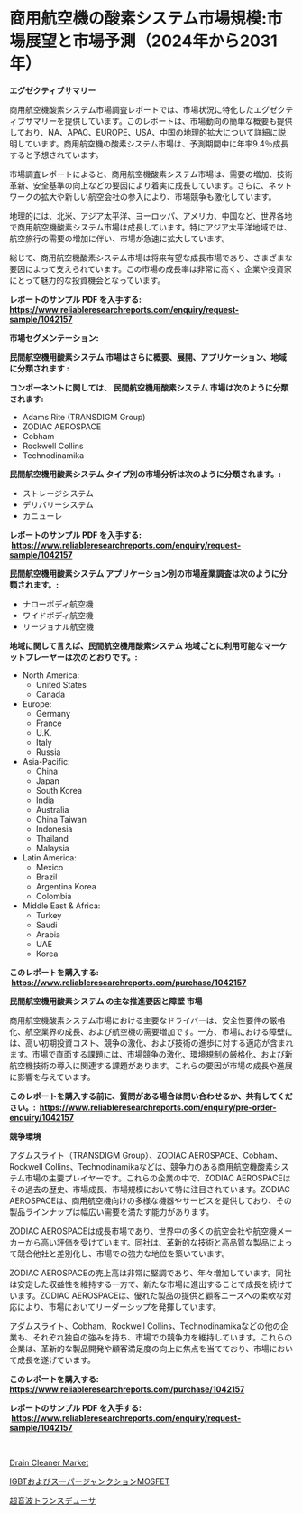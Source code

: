 <p><h1>商用航空機の酸素システム市場規模:市場展望と市場予測（2024年から2031年）</h1></p><p><strong>エグゼクティブサマリー</strong></p>
<p><p>商用航空機酸素システム市場調査レポートでは、市場状況に特化したエグゼクティブサマリーを提供しています。このレポートは、市場動向の簡単な概要も提供しており、NA、APAC、EUROPE、USA、中国の地理的拡大について詳細に説明しています。商用航空機の酸素システム市場は、予測期間中に年率9.4％成長すると予想されています。</p><p>市場調査レポートによると、商用航空機酸素システム市場は、需要の増加、技術革新、安全基準の向上などの要因により着実に成長しています。さらに、ネットワークの拡大や新しい航空会社の参入により、市場競争も激化しています。</p><p>地理的には、北米、アジア太平洋、ヨーロッパ、アメリカ、中国など、世界各地で商用航空機酸素システム市場は成長しています。特にアジア太平洋地域では、航空旅行の需要の増加に伴い、市場が急速に拡大しています。</p><p>総じて、商用航空機酸素システム市場は将来有望な成長市場であり、さまざまな要因によって支えられています。この市場の成長率は非常に高く、企業や投資家にとって魅力的な投資機会となっています。</p></p>
<p><strong>レポートのサンプル PDF を入手する: <a href="https://www.reliableresearchreports.com/enquiry/request-sample/1042157">https://www.reliableresearchreports.com/enquiry/request-sample/1042157</a></strong></p>
<p><strong>市場セグメンテーション:</strong></p>
<p><strong> 民間航空機用酸素システム 市場はさらに概要、展開、アプリケーション、地域に分類されます :</strong></p>
<p><strong>コンポーネントに関しては、 民間航空機用酸素システム 市場は次のように分類されます: &nbsp;</strong></p>
<p><ul><li>Adams Rite (TRANSDIGM Group)</li><li>ZODIAC AEROSPACE</li><li>Cobham</li><li>Rockwell Collins</li><li>Technodinamika</li></ul></p>
<p><strong> 民間航空機用酸素システム タイプ別の市場分析は次のように分類されます。:</strong></p>
<p><ul><li>ストレージシステム</li><li>デリバリーシステム</li><li>カニューレ</li></ul></p>
<p><strong>レポートのサンプル PDF を入手する: &nbsp;<a href="https://www.reliableresearchreports.com/enquiry/request-sample/1042157">https://www.reliableresearchreports.com/enquiry/request-sample/1042157</a></strong></p>
<p><strong> 民間航空機用酸素システム アプリケーション別の市場産業調査は次のように分類されます。:</strong></p>
<p><ul><li>ナローボディ航空機</li><li>ワイドボディ航空機</li><li>リージョナル航空機</li></ul></p>
<p><strong>地域に関して言えば、民間航空機用酸素システム 地域ごとに利用可能なマーケットプレーヤーは次のとおりです。:</strong></p>
<p><ul>
    <li>
        North America:
        <ul>
            <li>United States</li>
            <li>Canada</li>
        </ul>
    </li>
    <li>
        Europe:
        <ul>
            <li>Germany</li>
            <li>France</li>
            <li>U.K.</li>
            <li>Italy</li>
            <li>Russia</li>
        </ul>
    </li>
    <li>
        Asia-Pacific:
        <ul>
            <li>China</li>
            <li>Japan</li>
            <li>South Korea</li>
            <li>India</li>
            <li>Australia</li>
            <li>China Taiwan</li>
            <li>Indonesia</li>
            <li>Thailand</li>
            <li>Malaysia</li>
        </ul>
    </li>
    <li>
        Latin America:
        <ul>
            <li>Mexico</li>
            <li>Brazil</li>
            <li>Argentina Korea</li>
            <li>Colombia</li>
        </ul>
    </li>
    <li>
        Middle East & Africa:
        <ul>
            <li>Turkey</li>
            <li>Saudi</li>
            <li>Arabia</li>
            <li>UAE</li>
            <li>Korea</li>
        </ul>
    </li>
    </ul></p>
<p><strong>このレポートを購入する: &nbsp;<a href="https://www.reliableresearchreports.com/purchase/1042157">https://www.reliableresearchreports.com/purchase/1042157</a></strong></p>
<p><strong>民間航空機用酸素システム の主な推進要因と障壁 市場</strong></p>
<p><p>商用航空機酸素システム市場における主要なドライバーは、安全性要件の厳格化、航空業界の成長、および航空機の需要増加です。一方、市場における障壁には、高い初期投資コスト、競争の激化、および技術の進歩に対する適応が含まれます。市場で直面する課題には、市場競争の激化、環境規制の厳格化、および新航空機技術の導入に関連する課題があります。これらの要因が市場の成長や進展に影響を与えています。</p></p>
<p><strong>このレポートを購入する前に、質問がある場合は問い合わせるか、共有してください。:&nbsp; <a href="https://www.reliableresearchreports.com/enquiry/pre-order-enquiry/1042157">https://www.reliableresearchreports.com/enquiry/pre-order-enquiry/1042157</a></strong></p>
<p><strong>競争環境</strong></p>
<p><p>アダムスライト（TRANSDIGM Group）、ZODIAC AEROSPACE、Cobham、Rockwell Collins、Technodinamikaなどは、競争力のある商用航空機酸素システム市場の主要プレイヤーです。これらの企業の中で、ZODIAC AEROSPACEはその過去の歴史、市場成長、市場規模において特に注目されています。ZODIAC AEROSPACEは、商用航空機向けの多様な機器やサービスを提供しており、その製品ラインナップは幅広い需要を満たす能力があります。</p><p>ZODIAC AEROSPACEは成長市場であり、世界中の多くの航空会社や航空機メーカーから高い評価を受けています。同社は、革新的な技術と高品質な製品によって競合他社と差別化し、市場での強力な地位を築いています。</p><p>ZODIAC AEROSPACEの売上高は非常に堅調であり、年々増加しています。同社は安定した収益性を維持する一方で、新たな市場に進出することで成長を続けています。ZODIAC AEROSPACEは、優れた製品の提供と顧客ニーズへの柔軟な対応により、市場においてリーダーシップを発揮しています。</p><p>アダムスライト、Cobham、Rockwell Collins、Technodinamikaなどの他の企業も、それぞれ独自の強みを持ち、市場での競争力を維持しています。これらの企業は、革新的な製品開発や顧客満足度の向上に焦点を当てており、市場において成長を遂げています。</p></p>
<p><strong>このレポートを購入する: &nbsp; <a href="https://www.reliableresearchreports.com/purchase/1042157">https://www.reliableresearchreports.com/purchase/1042157</a></strong></p>
<p><strong>レポートのサンプル PDF を入手する: &nbsp;<a href="https://www.reliableresearchreports.com/enquiry/request-sample/1042157">https://www.reliableresearchreports.com/enquiry/request-sample/1042157</a></strong><strong></strong></p>
<p>&nbsp;</p>
<p><p><a href="https://github.com/Hazelklievgspy6vdcsmu106w/Market-Research-Report-List-1/blob/main/drain-cleaner-market.md">Drain Cleaner Market</a></p><p><a href="https://github.com/lrlmopnhwd79300/Market-Research-Report-List-1/blob/main/84323134285.md">IGBTおよびスーパージャンクションMOSFET</a></p><p><a href="https://github.com/wkuactfdzwizk06/Market-Research-Report-List-1/blob/main/14556324286.md">超音波トランスデューサ</a></p></p>
